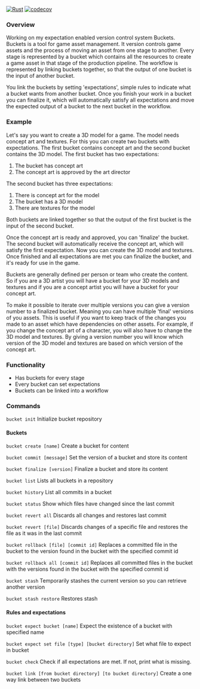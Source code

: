 [![Rust](https://github.com/3vilM33pl3/buckets/actions/workflows/rust.yml/badge.svg?branch=main)](https://github.com/3vilM33pl3/buckets/actions/workflows/rust.yml)
[![codecov](https://codecov.io/gh/3vilM33pl3/buckets/branch/main/graph/badge.svg?token=ZQZQZQZQZQ)](https://codecov.io/gh/3vilM33pl3/buckets)

### Overview
Working on my expectation enabled version control system Buckets. Buckets is a tool for game asset management. 
It version controls game assets and the process of moving an asset from one stage to another. Every stage is 
represented by a bucket which contains all the resources to create a game asset in that stage of the 
production pipeline. The workflow is represented by linking buckets together, so that the output of one bucket 
is the input of another bucket.

You link the buckets by setting 'expectations', simple rules to indicate what a bucket wants from another bucket. 
Once you finish your work in a bucket you can finalize it, which will automatically satisfy all expectations and 
move the expected output of a bucket to the next bucket in the workflow.

### Example
Let's say you want to create a 3D model for a game. The model needs concept art and textures.
For this you can create two buckets with expectations. The first bucket contains concept art and the second bucket 
contains the 3D model. The first bucket has two expectations:
1. The bucket has concept art
2. The concept art is approved by the art director

The second bucket has three expectations:
1. There is concept art for the model
1. The bucket has a 3D model
1. There are textures for the model

Both buckets are linked together so that the output of the first bucket is the input of the second bucket.

Once the concept art is ready and approved, you can 'finalize' the bucket. The second bucket will automatically receive the concept art,
which will satisfy the first expectation. Now you can create the 3D model and textures. Once finished and all expectations are met 
you can finalize the bucket, and it's ready for use in the game. 

Buckets are generally defined per person or team who create the content. So if you are a 3D artist you will have a bucket for 
your 3D models and textures and if you are a concept artist you will have a bucket for your concept art.

To make it possible to iterate over multiple versions you can give a version number to a finalized bucket. 
Meaning you can have multiple 'final' versions of you assets. This is useful if you want to keep track of the
changes you made to an asset which have dependencies on other assets. For example, if you change the concept art
of a character, you will also have to change the 3D model and textures. By giving a version number you will know 
which version of the 3D model and textures are based on which version of the concept art.

### Functionality
- Has buckets for every stage
- Every bucket can set expectations
- Buckets can be linked into a workflow

### Commands
`bucket init`
Initialize bucket repository

#### Buckets
`bucket create [name]`
Create a bucket for content

`bucket commit [message]`
Set the version of a bucket and store its content

`bucket finalize [version]`
Finalize a bucket and store its content

`bucket list`
Lists all buckets in a repository

`bucket history`
List all commits in a bucket

`bucket status`
Show which files have changed since the last commit

`bucket revert all`
Discards all changes and restores last commit

`bucket revert [file]`
Discards changes of a specific file and restores the file as it was in the
last commit

`bucket rollback [file] [commit id]`
Replaces a committed file in the bucket to the version found in the bucket with the specified commit id

`bucket rollback all [commit id]`
Replaces all committed files in the bucket with the versions found in the bucket with the specified commit id

`bucket stash`
Temporarily stashes the current version so you can retrieve another version

`bucket stash restore`
Restores stash

#### Rules and expectations
`bucket expect bucket [name]`
Expect the existence of a bucket with specified name

`bucket expect set file [type] [bucket directory]`
Set what file to expect in bucket

`bucket check`
Check if all expectations are met. If not, print what is missing.

`bucket link [from bucket directory] [to bucket directory]`
Create a one way link between two buckets


